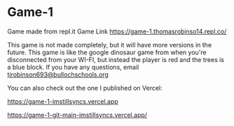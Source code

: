 # Game-1
Game made from repl.it
Game Link
https://game-1.thomasrobinso14.repl.co/

This game is not made completely, but it will have more versions in the future. 
This game is like the google dinosaur game from when you're disconnected from your WI-FI, but instead the player is red and the trees is a blue block.
If you have any questions, email tjrobinson693@bullochschools.org


You can also check out the one I published on Vercel:

https://game-1-imstillsyncs.vercel.app

https://game-1-git-main-imstillsyncs.vercel.app/

